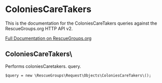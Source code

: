 # ColoniesCareTakers

This is the documentation for the ColoniesCareTakers queries against the RescueGroups.org HTTP API v2.

[Full Documentation on RescueGroups.org](https://userguide.rescuegroups.org/display/APIDG/Object+definitions#Objectdefinitions-coloniesCaretakers)

## ColoniesCareTakers\

Performs coloniesCaretakers. query.

    $query = new \RescueGroups\Request\Objects\ColoniesCareTakers\();


